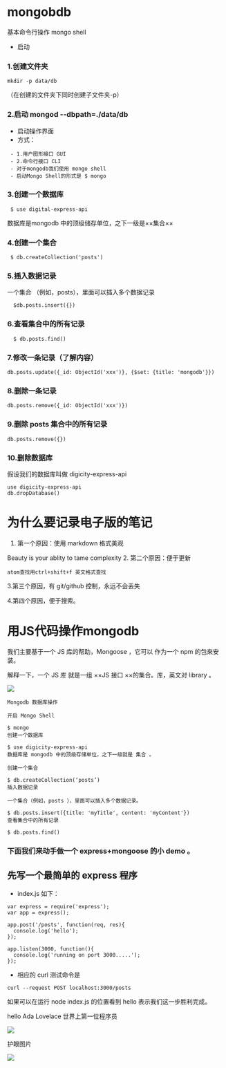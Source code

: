 #  mongobdb

基本命令行操作 mongo shell

-  启动

### 1.创建文件夹
```
mkdir -p data/db

```
（在创建的文件夹下同时创建子文件夹-p）

### 2.启动 mongod --dbpath=./data/db

- 启动操作界面
- 方式：
```
 - 1.用户图形接口 GUI
 - 2.命令行接口 CLI
 - 对于mongodb我们使用 mongo shell
 - 启动Mongo Shell的形式是 $ mongo
```

### 3.创建一个数据库
```
 $ use digital-express-api

```

 数据库是mongodb 中的顶级储存单位，之下一级是××集合××

### 4.创建一个集合
```
 $ db.createCollection('posts')

```

### 5.插入数据记录

 一个集合 （例如，posts），里面可以插入多个数据记录

```
  $db.posts.insert({})

```

### 6.查看集合中的所有记录

```
  $ db.posts.find()

```

### 7.修改一条记录（了解内容）

```
db.posts.update({_id: ObjectId('xxx')}, {$set: {title: 'mongodb'}})

```

### 8.删除一条记录

```
db.posts.remove({_id: ObjectId('xxx')})
```

### 9.删除 posts 集合中的所有记录

```
db.posts.remove({})

```

### 10.删除数据库

假设我们的数据库叫做 digicity-express-api
```
use digicity-express-api
db.dropDatabase()
```

#  为什么要记录电子版的笔记

1. 第一个原因：使用 markdown 格式美观

  Beauty is your ablity to tame complexity
2. 第二个原因：便于更新

```
atom查找用ctrl+shift+f 英文格式查找

```

 3.第三个原因，有 git/github 控制，永远不会丢失


 4.第四个原因，便于搜索。

 # 用JS代码操作mongodb

 我们主要基于一个 JS 库的帮助，Mongoose ，它可以 作为一个 npm 的包來安装。

解释一下，一个 JS 库 就是一组 ××JS 接口 ××的集合。库，英文对 library 。

![](https://raw.githubusercontent.com/happypeter/digicity-express-api/master/doc/img/002-mongoose.png)
```
Mongodb 数据库操作

开启 Mongo Shell

$ mongo
创建一个数据库

$ use digicity-express-api
数据库是 mongodb 中的顶级存储单位，之下一级就是 集合 。

创建一个集合

$ db.createCollection(‘posts’)
插入数据记录

一个集合（例如，posts ），里面可以插入多个数据记录。

$ db.posts.insert({title: 'myTitle', content: 'myContent'})
查看集合中的所有记录

$ db.posts.find()
```

### 下面我们来动手做一个 express+mongoose 的小 demo 。

## 先写一个最简单的 express 程序

- index.js 如下：

```
var express = require('express');
var app = express();

app.post('/posts', function(req, res){
  console.log('hello');
});

app.listen(3000, function(){
  console.log('running on port 3000.....');
});
```
- 相应的 curl 测试命令是

```
curl --request POST localhost:3000/posts

```
如果可以在运行 node index.js 的位置看到 hello 表示我们这一步胜利完成。



















hello Ada Lovelace 世界上第一位程序员

![](https://github.com/happypeter/digicity-express-api/blob/master/doc/img/001-ada.png?raw=true)

护眼图片

![](https://timgsa.baidu.com/timg?image&quality=80&size=b10000_10000&sec=1475819981432&di=84193e75e903c01633b6aa2a395bdcfa&imgtype=jpg&src=http%3A%2F%2Fp15.qhimg.com%2Fbdm%2F1366_768_85%2Fd%2F_open360%2Ffresh1228%2F18.jpg)
